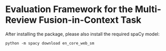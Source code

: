 # Evaluation Framework for the Multi-Review Fusion-in-Context Task
After installing the package, please also install the required spaCy model: 

```
python -m spacy download en_core_web_sm
```
